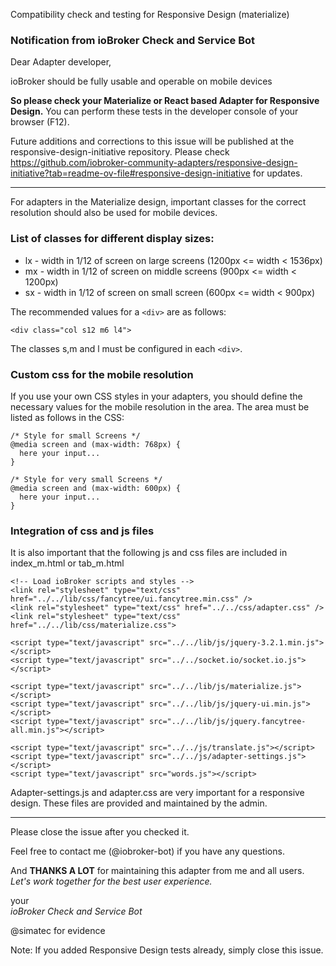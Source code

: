 Compatibility check and testing for Responsive Design (materialize)

### Notification from ioBroker Check and Service Bot
Dear Adapter developer,

ioBroker should be fully usable and operable on mobile devices

**So please check your Materialize or React based Adapter for Responsive Design.**
You can perform these tests in the developer console of your browser (F12).

Future additions and corrections to this issue will be published at the responsive-design-initiative repository. Please check https://github.com/iobroker-community-adapters/responsive-design-initiative?tab=readme-ov-file#responsive-design-initiative for updates.

---

For adapters in the Materialize design, important classes for the correct resolution should also be used for mobile devices.

### List of classes for different display sizes:

* lx - width in 1/12 of screen on large screens (1200px <= width < 1536px)
* mx - width in 1/12 of screen on middle screens (900px <= width < 1200px)
* sx - width in 1/12 of screen on small screen (600px <= width < 900px)

The recommended values for a `<div>` are as follows:

````
<div class="col s12 m6 l4">
````

The classes s,m and l must be configured in each `<div>`.

### Custom css for the mobile resolution

If you use your own CSS styles in your adapters, you should define the necessary values for the mobile resolution in the area. The area must be listed as follows in the CSS:

````
/* Style for small Screens */
@media screen and (max-width: 768px) {
  here your input...
}
````

````
/* Style for very small Screens */
@media screen and (max-width: 600px) {
  here your input...
}
````

### Integration of css and js files
It is also important that the following js and css files are included in index_m.html or tab_m.html

````
<!-- Load ioBroker scripts and styles -->
<link rel="stylesheet" type="text/css" href="../../lib/css/fancytree/ui.fancytree.min.css" />
<link rel="stylesheet" type="text/css" href="../../css/adapter.css" />
<link rel="stylesheet" type="text/css" href="../../lib/css/materialize.css">

<script type="text/javascript" src="../../lib/js/jquery-3.2.1.min.js"></script>
<script type="text/javascript" src="../../socket.io/socket.io.js"></script>

<script type="text/javascript" src="../../lib/js/materialize.js"></script>
<script type="text/javascript" src="../../lib/js/jquery-ui.min.js"></script>
<script type="text/javascript" src="../../lib/js/jquery.fancytree-all.min.js"></script>

<script type="text/javascript" src="../../js/translate.js"></script>
<script type="text/javascript" src="../../js/adapter-settings.js"></script>
<script type="text/javascript" src="words.js"></script>
````

Adapter-settings.js and adapter.css are very important for a responsive design. These files are provided and maintained by the admin.

---

Please close the issue after you checked it.

Feel free to contact me (@iobroker-bot) if you have any questions.

And **THANKS A LOT** for maintaining this adapter from me and all users.  
_Let's work together for the best user experience._

your  
_ioBroker Check and Service Bot_

@simatec for evidence

Note: If you added Responsive Design tests already, simply close this issue.

